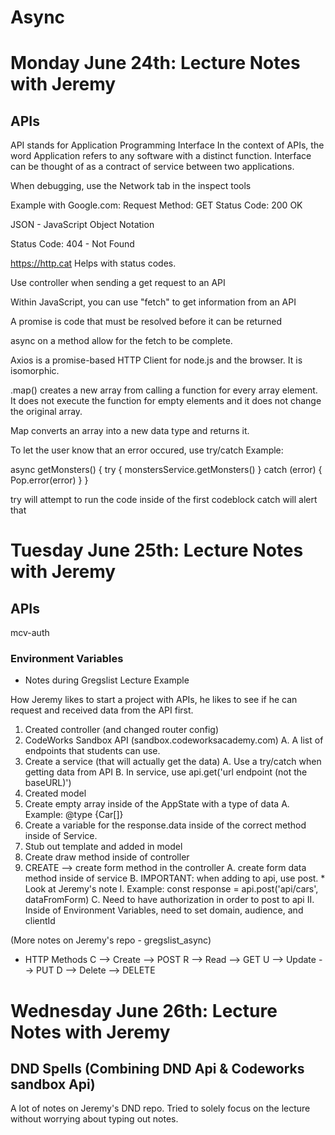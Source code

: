 # Async

# Monday June 24th: Lecture Notes with Jeremy

## APIs

API stands for Application Programming Interface
In the context of APIs, the word Application refers to any software with a distinct function. Interface can be thought of as a contract of service between two applications. 

When debugging, use the Network tab in the inspect tools

Example with Google.com:
Request Method: GET
Status Code: 200 OK

JSON - JavaScript Object Notation

Status Code: 404 - Not Found

https://http.cat Helps with status codes.

Use controller when sending a get request to an API

Within JavaScript, you can use "fetch" to get information from an API

A promise is code that must be resolved before it can be returned

async on a method allow for the fetch to be complete. 

Axios is a promise-based HTTP Client for node.js and the browser. It is isomorphic. 

.map() creates a new array from calling a function for every array element. It does not execute the function for empty elements and it does not change the original array.

Map converts an array into a new data type and returns it. 

To let the user know that an error occured, use try/catch
Example: 

async getMonsters() {
    try {
        monstersService.getMonsters()
    } catch (error) {
        Pop.error(error)
    }
}

try will attempt to run the code inside of the first codeblock
catch will alert that 

# Tuesday June 25th: Lecture Notes with Jeremy
## APIs 

mcv-auth 

### Environment Variables

* Notes during Gregslist Lecture Example

How Jeremy likes to start a project with APIs, he likes to see if he can request and received data from the API first. 

1. Created controller (and changed router config)
2. CodeWorks Sandbox API (sandbox.codeworksacademy.com)
    A. A list of endpoints that students can use. 
3. Create a service (that will actually get the data)
    A. Use a try/catch when getting data from API
    B. In service, use api.get('url endpoint (not the baseURL)')
4. Created model
5. Create empty array inside of the AppState with a type of data
    A. Example: @type {Car[]}
6. Create a variable for the response.data inside of the correct method inside of Service. 
7. Stub out template and added in model
8. Create draw method inside of controller
9. CREATE --> create form method in the controller
    A. create form data method inside of service
    B. IMPORTANT: when adding to api, use post. 
            * Look at Jeremy's note
        I. Example: const response = api.post('api/cars', dataFromForm)
    C. Need to have authorization in order to post to api
        II. Inside of Environment Variables, need to set domain, audience, and clientId

(More notes on Jeremy's repo - gregslist_async)

* HTTP Methods 
C --> Create --> POST
R --> Read --> GET
U --> Update --> PUT
D --> Delete --> DELETE

# Wednesday June 26th: Lecture Notes with Jeremy
## DND Spells (Combining DND Api & Codeworks sandbox Api)

A lot of notes on Jeremy's DND repo. Tried to solely focus on the lecture without worrying about typing out notes. 


